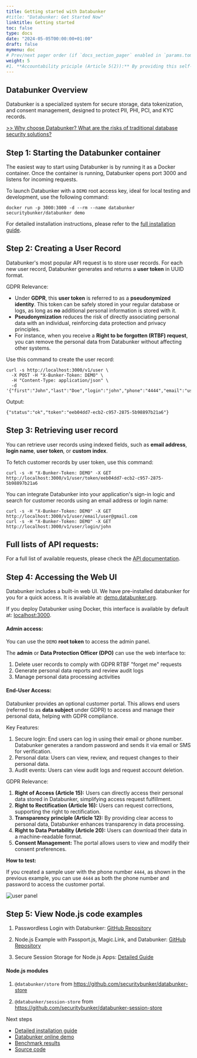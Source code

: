 ```yaml
---
title: Getting started with Databunker
#title: "Databunker: Get Started Now"
linktitle: Getting started
toc: false
type: docs
date: "2024-05-05T00:00:00+01:00"
draft: false
mymenu: doc
# Prev/next pager order (if `docs_section_pager` enabled in `params.toml`)
weight: 5
#1. **Accountability priciple (Article 5(2)):** By providing this self-service portal, organizations demonstrate their commitment to GDPR principles. All user actions in the portal can be logged, contributing to the demonstration of compliance.
---
```

## Databunker Overview
Databunker is a specialized system for secure storage, data tokenization, and consent management, designed to protect PII, PHI, PCI, and KYC records.

[>> Why choose Databunker? What are the risks of traditional database security solutions?](/doc/introduction/)


## Step 1: Starting the Databunker container
The easiest way to start using Databunker is by running it as a Docker container. Once the container is running, Databunker opens port 3000 and listens for incoming requests.

To launch Databunker with a ``DEMO`` root access key, ideal for local testing and development, use the following command:

```
docker run -p 3000:3000 -d --rm --name databunker securitybunker/databunker demo
```

For detailed installation instructions, please refer to the [full installation guide](/doc/install/).

## Step 2: Creating a User Record

Databunker's most popular API request is to store user records. For each new user record, Databunker generates and returns a **user token** in UUID format.

GDPR Relevance:
* Under **GDPR**, this **user token** is referred to as a **pseudonymized identity**. This token can be safely stored in your regular database or logs, as long as **no** additional personal information is stored with it.
* **Pseudonymization** reduces the risk of directly associating personal data with an individual, reinforcing data protection and privacy principles.
* For instance, when you receive a **Right to be forgotten (RTBF) request**, you can remove the personal data from Databunker without affecting other systems.

Use this command to create the user record:

```
curl -s http://localhost:3000/v1/user \
  -X POST -H "X-Bunker-Token: DEMO" \
  -H "Content-Type: application/json" \
  -d '{"first":"John","last":"Doe","login":"john","phone":"4444","email":"user@gmail.com"}'
```

Output:
```
{"status":"ok","token":"eeb04dd7-ecb2-c957-2875-5b98897b21a6"}
```

## Step 3: Retrieving user record

You can retrieve user records using indexed fields, such as **email address**, **login name**, **user token**, or **custom index**.

To fetch customer records by user token, use this command:
```
curl -s -H "X-Bunker-Token: DEMO" -X GET http://localhost:3000/v1/user/token/eeb04dd7-ecb2-c957-2875-5b98897b21a6
```

You can integrate Databunker into your application's sign-in logic and search for customer records using an email address or login name:

```
curl -s -H "X-Bunker-Token: DEMO" -X GET http://localhost:3000/v1/user/email/user@gmail.com
curl -s -H "X-Bunker-Token: DEMO" -X GET http://localhost:3000/v1/user/login/john
```

## Full lists of API requests:

For a full list of available requests, please check the [API documentation](https://documenter.getpostman.com/view/11310294/Szmcbz32).

## Step 4: Accessing the Web UI

Databunker includes a built-in web UI. We have pre-installed databunker for you for a quick access. It is available at: <a href="https://demo.databunker.org/" target="_blank">demo.databunker.org</a>.

If you deploy Databunker using Docker, this interface is available by default at: <a href="http://localhost:3000/" target="_blank">localhost:3000</a>.

#### Admin access:

You can use the ``DEMO`` **root token** to access the admin panel.

The **admin** or **Data Protection Officer (DPO)** can use the web interface to:
1. Delete user records to comply with GDPR RTBF "forget me" requests
1. Generate personal data reports and review audit logs
1. Manage personal data processing activities

#### End-User Access:

Databunker provides an optional customer portal. This allows end users (referred to as **data subject** under GDPR) to access and manage their personal data, helping with GDPR compliance.

Key Features:
1. Secure login: End users can log in using their email or phone number. Databunker generates a random password and sends it via email or SMS for verification.
1. Personal data: Users can view, review, and request changes to their personal data.
1. Audit events: Users can view audit logs and request account deletion.

GDPR Relevance:
1. **Right of Access (Article 15):** Users can directly access their personal data stored in Databunker, simplifying access request fulfillment.
1. **Right to Rectification (Article 16):** Users can request corrections, supporting the right to rectification.
1. **Transparency principle (Article 12):** By providing clear access to personal data, Databunker enhances transparency in data processing.
1. **Right to Data Portability (Article 20):** Users can download their data in a machine-readable format.
1. **Consent Management:** The portal allows users to view and modify their consent preferences.

**How to test:**

If you created a sample user with the phone number ``4444``, as shown in the previous example, you can use ``4444`` as both the phone number and password to access the customer portal.

![user panel](https://raw.githubusercontent.com/securitybunker/databunker/master/images/ui-profile-edit-and-save.png)


## Step 5: View Node.js code examples
1. Passwordless Login with Databunker: [GitHub Repository](https://github.com/securitybunker/databunker-nodejs-passwordless-login)

2. Node.js Example with Passport.js, Magic.Link, and Databunker: [GitHub Repository](https://github.com/securitybunker/databunker-nodejs-example)

3. Secure Session Storage for Node.js Apps: [Detailed Guide](https://databunker.org/use-case/secure-session-storage/#databunker-support-for-nodejs)

#### Node.js modules

1. `@databunker/store` from https://github.com/securitybunker/databunker-store

2. `@databunker/session-store` from https://github.com/securitybunker/databunker-session-store

<div class="next-steps">
<p>Next steps</p>
<ul>
<li><a href="/doc/install/">Detailed installation guide</a></li>
<li><a href="/doc/demo/">Databunker online demo</a></li>
<li><a href="/doc/benchmark/">Benchmark results</a></li>
<li><a href="https://github.com/securitybunker/databunker/">Source code</a></li>
</ul></div>
